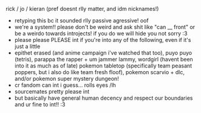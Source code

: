 rick / jo / kieran
(pref doesnt rlly matter, and idm nicknames!) 
- retyping this bc it sounded rlly passive agressive! oof
- we're a system!! please don't be weird and ask shit like "can __ front" or be a weirdo towards introjects! if you do we will hide you not sorry :3
- please please PLEASE int if you're into any of the following, even if it's just a little
- epithet erased (and anime campaign i've watched that too), puyo puyo (tetris), parappa the rapper + um jammer lammy, wordgirl (havent been into it as much as of late) pokemon tabletop (specifically team peasant poppers, but i also do like team fresh floof), pokemon scarvio + dlc, and/or pokemon super mystery dungeon!
- cr fandom can int i guess... rolls eyes /lh
- sourcemates pretty please int
- but basically have general human decency and respect our boundaries and ur fine to int!! :3
